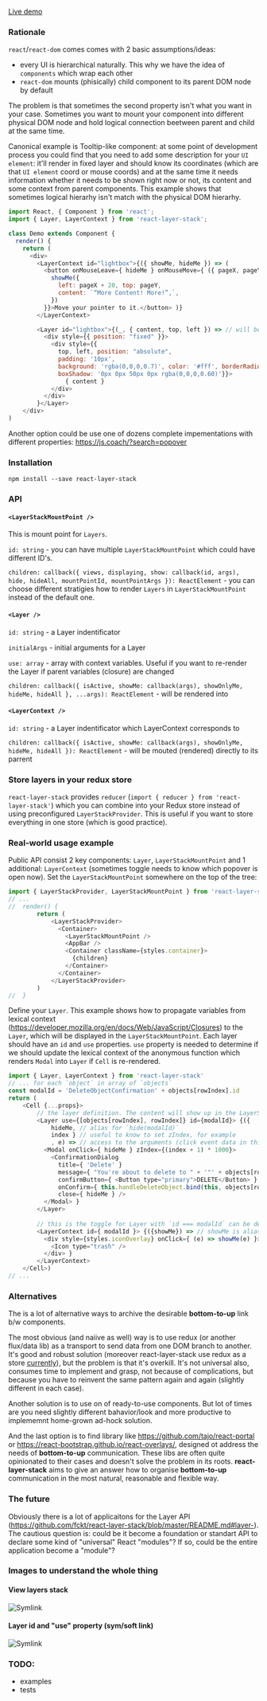 [Live demo](https://fckt.github.io/react-layer-stack/)

### Rationale
`react`/`react-dom` comes comes with 2 basic assumptions/ideas:
- every UI is hierarchical naturally. This why we have the idea of `components` which wrap each other
- `react-dom` mounts (phisically) child component to its parent DOM node by default

The problem is that sometimes the second property isn't what you want in your case. Sometimes you want to mount your component into different physical DOM node and hold logical connection beetween parent and child at the same time.

Canonical example is Tooltip-like component: at some point of development process you could find that you need to add some description for your `UI element`: it'll render in fixed layer and should know its coordinates (which are that `UI element` coord or mouse coords) and at the same time it needs information whether it needs to be shown right now or not, its content and some context from parent components. This example shows that sometimes logical hierarhy isn't match with the physical DOM hierarhy.

```javascript
import React, { Component } from 'react';
import { Layer, LayerContext } from 'react-layer-stack';

class Demo extends Component {
  render() {
    return (
      <div>
        <LayerContext id="lightbox">{({ showMe, hideMe }) => (
          <button onMouseLeave={ hideMe } onMouseMove={ ({ pageX, pageY }) => {
            showMe({
              left: pageX + 20, top: pageY,
              content: `“More Content! More!”,`,
            })
          }}>Move your pointer to it.</button> )}
        </LayerContext>

        <Layer id="lightbox">{(_, { content, top, left }) => // will be redered into <LayerStackMountPoint />
          <div style={{ position: "fixed" }}>
            <div style={{
              top, left, position: "absolute",
              padding: '10px',
              background: 'rgba(0,0,0,0.7)', color: '#fff', borderRadius: '5px',
              boxShadow: '0px 0px 50px 0px rgba(0,0,0,0.60)'}}>
                { content }
            </div>
          </div>
        }</Layer>
    </div>
)
```

Another option could be use one of dozens complete impementations with different properties:
https://js.coach/?search=popover

### Installation
```
npm install --save react-layer-stack
```

### API

#### `<LayerStackMountPoint />`

This is mount point for `Layers`. 

`id: string` - you can have multiple `LayerStackMountPoint` which could have different ID's.

`children: callback({ views, displaying, show: callback(id, args), hide, hideAll, mountPointId, mountPointArgs }): ReactElement` - you can choose different stratigies how to render `Layers` in `LayerStackMountPoint` instead of the default one.

#### `<Layer />`

`id: string` - a Layer indentificator

`initialArgs` - initial arguments for a Layer

`use: array` - array with context variables. Useful if you want to re-render the Layer if parent variables (closure) are changed

`children: callback({ isActive, showMe: callback(args), showOnlyMe, hideMe, hideAll }, ...args): ReactElement` - will be rendered into 

#### `<LayerContext />`

`id: string` - a Layer indentificator which LayerContext corresponds to

`children: callback({ isActive, showMe: callback(args), showOnlyMe, hideMe, hideAll }): ReactElement` - will be mouted (rendered) directly to its parrent

### Store layers in your redux store

`react-layer-stack` provides `reducer` (`import { reducer } from 'react-layer-stack'`) which you can combine into your Redux store instead of using preconfigured `LayerStackProvider`. This is useful if you want to store everything in one store (which is good practice).

### Real-world usage example

Public API consist 2 key components: `Layer`, `LayerStackMountPoint` and 1 additional: `LayerContext` (sometimes toggle needs to know which popover is open now).
Set the `LayerStackMountPoint` somewhere on the top of the tree:

```javascript
import { LayerStackProvider, LayerStackMountPoint } from 'react-layer-stack'
// ...
//  render() {
        return (
            <LayerStackProvider>
              <Container>
                <LayerStackMountPoint />
                <AppBar />
                <Container className={styles.container}>
                  {children}
                </Container>
              </Container>
            </LayerStackProvider>
        )
//  }
```

Define your `Layer`. This example shows how to propagate variables from lexical context (https://developer.mozilla.org/en/docs/Web/JavaScript/Closures) to the `Layer`, which will be displayed in the `LayerStackMountPoint`. Each layer should have an `id` and `use` properties. `use` property is needed to determine if we should update the lexical context of the anonymous function which renders `Modal` into `Layer` if `Cell` is re-rendered.

```javascript
import { Layer, LayerContext } from 'react-layer-stack'
// ... for each `object` in array of `objects`
const modalId = 'DeleteObjectConfirmation' + objects[rowIndex].id
return (
    <Cell {...props}>
        // the layer definition. The content will show up in the LayerStackMountPoint when `show(modalId)` be fired in LayerContext
        <Layer use={[objects[rowIndex], rowIndex]} id={modalId}> {({
            hideMe, // alias for `hide(modalId)`
            index } // useful to know to set zIndex, for example
            , e) => // access to the arguments (click event data in this example)
          <Modal onClick={ hideMe } zIndex={(index + 1) * 1000}>
            <ConfirmationDialog
              title={ 'Delete' }
              message={ "You're about to delete to " + '"' + objects[rowIndex].name + '"' }
              confirmButton={ <Button type="primary">DELETE</Button> }
              onConfirm={ this.handleDeleteObject.bind(this, objects[rowIndex].name, hideMe) } // hide after confirmation
              close={ hideMe } />
          </Modal> }
        </Layer>
        
        // this is the toggle for Layer with `id === modalId` can be defined everywhere in the components tree
        <LayerContext id={ modalId }> {({showMe}) => // showMe is alias for `show(modalId)`
          <div style={styles.iconOverlay} onClick={ (e) => showMe(e) }> // additional arguments can be passed (like event)
            <Icon type="trash" />
          </div> }
        </LayerContext>
    </Cell>)
// ...
```

### Alternatives
The is a lot of alternative ways to archive the desirable **bottom-to-up** link b/w components.

The most obvious (and naiive as well) way is to use redux (or another flux/data lib) as a transport to send data from one DOM branch to another. It's good and robust solution (moreover react-layer-stack use redux as a store [currently](https://github.com/fckt/react-layer-stack/blob/master/README.md#one-important-thing-to-know)), but the problem is that it's  overkill. It's not universal also, consumes time to implement and grasp, not because of complications, but because you have to reinvent the same pattern again and again (slightly different in each case).

Another solution is to use on of ready-to-use components. But lot of times are you need slightly different bahavior/look and more productive to implememnt home-grown ad-hock solution.

And the last option is to find library like https://github.com/tajo/react-portal or https://react-bootstrap.github.io/react-overlays/, designed ot address the needs of **bottom-to-up** communication. These libs are often quite opinionated to their cases and doesn't solve the problem in its roots. **react-layer-stack** aims to give an answer how to organise **bottom-to-up** communication in the most natural, reasonable and flexible way.

### The future
Obviously there is a lot of applicaitons for the Layer API (https://github.com/fckt/react-layer-stack/blob/master/README.md#layer-). The cautious question is: could be it become a foundation or standart API to declare some kind of "universal" React "modules"? If so, could be the entire application become a "module"?

### Images to understand the whole thing
#### View layers stack
![Symlink](http://cfs6.tistory.com/upload_control/download.blog?fhandle=YmxvZzE1NzczMkBmczYudGlzdG9yeS5jb206L2F0dGFjaC8wLzEzMDAwMDAwMDAyMi5qcGc%3D)

#### Layer id and "use" property (sym/soft link)
![Symlink](http://1.bp.blogspot.com/-gZMz1nF3GC0/UiyehOS_bWI/AAAAAAAABQI/BpYyEtadcEg/s640/profiles1.png)

### TODO:
* examples
* tests
